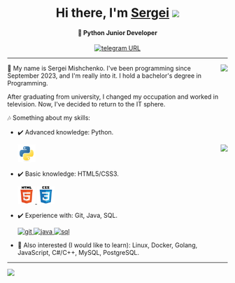 <h1 align="center">Hi there, I'm <a href="https://github.com/SergeiMischenko" target="_blank">Sergei</a>
<img src="https://github.com/blackcater/blackcater/raw/main/images/Hi.gif" height="32"/></h1>
<h4 align="center">🐍 Python Junior Developer</h4>

<div align="center">
  </a>
    <a href="https://t.me/sergei_mischenko">
    <img alt="telegram URL" src="https://img.shields.io/badge/My tg-0088cc?logo=telegram&logoColor=white&style=for-the-badge">
  </a>
</div>

---
<img align="right" src="http://github-profile-summary-cards.vercel.app/api/cards/most-commit-language?username=SergeiMischenko&theme=aura_dark"/>

:purple_heart: My name is Sergei Mishchenko. I've been programming since September 2023, and I'm really into it. I hold a bachelor's degree in Programming. 

After graduating from university, I changed my occupation and worked in television. Now, I've decided to return to the IT sphere.


:notes: Something about my skills:

- :heavy_check_mark: Advanced knowledge: Python.
  
  <a href="https://www.python.org" target="_blank" rel="noreferrer"> <img src="https://raw.githubusercontent.com/devicons/devicon/master/icons/python/python-original.svg" alt="python" width="40" height="40"/> </a>
  <img align="right" src="http://github-profile-summary-cards.vercel.app/api/cards/stats?username=SergeiMischenko&theme=aura_dark"/>
  
- :heavy_check_mark: Basic knowledge: HTML5/CSS3.

  <a href="https://www.w3.org/html/" target="_blank" rel="noreferrer"> <img src="https://raw.githubusercontent.com/devicons/devicon/master/icons/html5/html5-original-wordmark.svg" alt="html5" width="40" height="40"/> </a>
  <a href="https://www.w3schools.com/css/" target="_blank" rel="noreferrer"> <img src="https://raw.githubusercontent.com/devicons/devicon/master/icons/css3/css3-original-wordmark.svg" alt="css3" width="40" height="40"/> </a>
       
- :heavy_check_mark: Experience with: Git, Java, SQL.
   
  <a href="https://git-scm.com/" target="_blank" rel="noreferrer"> <img src="https://www.vectorlogo.zone/logos/git-scm/git-scm-icon.svg" alt="git" width="40" height="40"/> </a>
  <a href="https://www.java.com/" target="_blank" rel="noreferrer"> <img src="https://cdn.worldvectorlogo.com/logos/java-4.svg" alt="java" width="40" height="40"/> </a>
  <a href="https://cdn.worldvectorlogo.com/logos/amazon-database.svg" target="_blank" rel="noreferrer"> <img src="https://cdn.worldvectorlogo.com/logos/amazon-database.svg" alt="sql" width="40" height="40"/> </a>
  
- :bookmark: Also interested (I would like to learn): Linux, Docker, Golang, JavaScript, C#/C++, MySQL, PostgreSQL.
___
<img src="http://github-profile-summary-cards.vercel.app/api/cards/profile-details?username=SergeiMischenko&theme=aura_dark"/>
